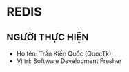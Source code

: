 # REDIS

## NGƯỜI THỰC HIỆN

* Họ tên: Trần Kiến Quốc (QuocTk)
* Vị trí: Software Development Fresher

<br/>